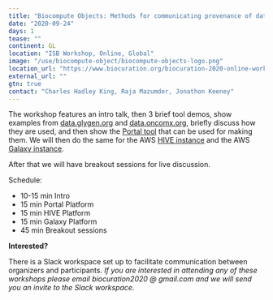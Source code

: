 ```yaml
---
title: "Biocompute Objects: Methods for communicating provenance of data and analysis"
date: "2020-09-24"
days: 1
tease: ""
continent: GL
location: "ISB Workshop, Online, Global"
image: "/use/biocompute-object/biocompute-objects-logo.png"
location_url: "https://www.biocuration.org/biocuration-2020-online-workshops/"
external_url: ""
gtn: true
contact: "Charles Hadley King, Raja Mazumder, Jonathon Keeney"
---
```


The workshop features an intro talk, then 3 brief tool demos, show examples from [data.glygen.org](http://data.glygen.org/) and [data.oncomx.org](http://data.oncomx.org/), briefly discuss how they are used, and then show the [Portal tool](https://portal.aws.biochemistry.gwu.edu/sign-in) that can be used for making them. We will then do the same for the AWS [HIVE instance](http://hive.aws.biochemistry.gwu.edu/) and the AWS [Galaxy instance](http://galaxy.aws.biochemistry.gwu.edu/).

After that we will have breakout sessions for live discussion.

Schedule:

* 10-15 min Intro
* 15 min Portal Platform
* 15 min HIVE Platform
* 15 min Galaxy Platform
* 45 min Breakout sessions

**Interested?**

There is a Slack workspace set up to facilitate communication between organizers and participants. *If you are interested in attending any of these workshops please email biocuration2020 @ gmail.com and we will send you an invite to the Slack workspace.*
